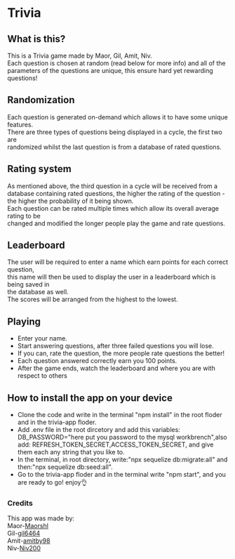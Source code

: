 # Trivia

## What is this?

This is a Trivia game made by Maor, Gil, Amit, Niv.\
Each question is chosen at random (read below for more info) and all of the parameters of the questions are unique, this ensure hard yet rewarding questions!

## Randomization

Each question is generated on-demand which allows it to have some unique features.\
There are three types of questions being displayed in a cycle, the first two are\
randomized whilst the last question is from a database of rated questions.

## Rating system

As mentioned above, the third question in a cycle will be received from a database containing rated questions, the higher the rating of the question - the higher the probability of it being shown. \
Each question can be rated multiple times which allow its overall average rating to be \
changed and modified the longer people play the game and rate questions.

## Leaderboard

The user will be required to enter a name which earn points for each correct question,\
this name will then be used to display the user in a leaderboard which is being saved in\
the database as well.\
The scores will be arranged from the highest to the lowest.

## Playing

- Enter your name.
- Start answering questions, after three failed questions you will lose.
- If you can, rate the question, the more people rate questions the better!
- Each question answered correctly earn you 100 points.
- After the game ends, watch the leaderboard and where you are with respect to others

## How to install the app on your device

- Clone the code and write  in the terminal "npm install" in the root floder and in the trivia-app floder.
- Add .env file in the root dircetory and add this variables: DB_PASSWORD="here put you password to the mysql workbrench",also add: REFRESH_TOKEN_SECRET,ACCESS_TOKEN_SECRET, and give them each any string that you like to.
- In the terminal, in root directory, write:"npx sequelize db:migrate:all" and then:"npx sequelize db:seed:all".
-  Go to the trivia-app floder and in the terminal write "npm start", and you are ready to go! enjoy👌

### Credits

This app was made by:\
Maor-[Maorshl](https://pages.github.com/Maorshl)\
Gil-[gil6464](https://pages.github.com/gil6464)\
Amit-[amitby98](https://pages.github.com/amitby98)\
Niv-[Niv200](https://pages.github.com/Niv200)
